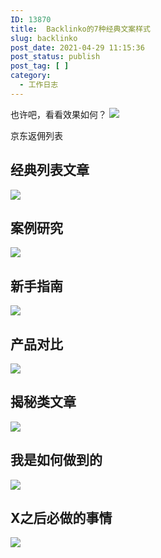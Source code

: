 ```yaml
---
ID: 13870
title:  Backlinko的7种经典文案样式
slug: backlinko
post_date: 2021-04-29 11:15:36
post_status: publish
post_tag: [ ]
category:
  - 工作日志
---
```

也许吧，看看效果如何？
![](https://cdn.jsdelivr.net/gh/jarlin8/img@main/imgHD/1619665929903-京东返佣列表.jpg)

京东返佣列表

## 经典列表文章

![](https://cdn.jsdelivr.net/gh/jarlin8/img@main/imgHD/1618889378057-classic-list-post.png)

## 案例研究

![](https://cdn.jsdelivr.net/gh/jarlin8/img@main/imgHD/1618024285802-case-study.jpg)

## 新手指南

![](https://cdn.jsdelivr.net/gh/jarlin8/img@main/imgHD/1618889387278-the-beginners-guide.png)

## 产品对比

![](https://cdn.jsdelivr.net/gh/jarlin8/img@main/imgHD/1618889382497-product-showdown.png)

## 揭秘类文章

![](https://cdn.jsdelivr.net/gh/jarlin8/img@main/imgHD/1618889396949-the-myth-debunker.png)

## 我是如何做到的

![](https://cdn.jsdelivr.net/gh/jarlin8/img@main/imgHD/1618889392384-the-how-they-did-it-post.png)

## X之后必做的事情

![](https://cdn.jsdelivr.net/gh/jarlin8/img@main/imgHD/1618889401339-things-to-do-after-x.png)
